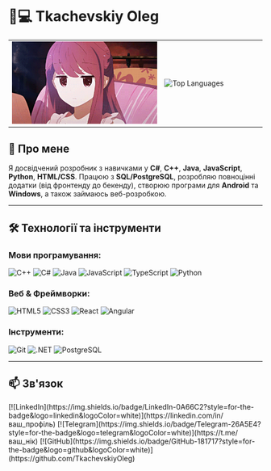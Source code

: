 # 👨💻 Tkachevskiy Oleg

<table>
  <tr>
    <td width="60%" valign="top">
    <img src="https://github.com/TkachevskiyOleg/tkachevskiyoleg/blob/main/assets/2e1a15ac96cbe043468c4bfad79de5b4.gif" width="100%" alt="Coding GIF" />
       </td>
    <td width="60%">
      <img src="https://github-readme-stats.vercel.app/api/top-langs/?username=TkachevskiyOleg&layout=compact&exclude=html,css,scss,shell&hide_title=1&card_width=300" alt="Top Languages" />
    </td>
  </tr>
</table>
      
## 🚀 Про мене  
Я досвідчений розробник з навичками у **C#**, **C++**, **Java**, **JavaScript**, **Python**, **HTML/CSS**. Працюю з **SQL/PostgreSQL**, розробляю повноцінні додатки (від фронтенду до бекенду), створюю програми для **Android** та **Windows**, а також займаюсь веб-розробкою.

---

## 🛠 Технології та інструменти

### **Мови програмування**:
<div align="left">
  <img src="https://img.shields.io/badge/C%2B%2B-00599C?style=for-the-badge&logo=c%2B%2B&logoColor=white" alt="C++"/>
  <img src="https://img.shields.io/badge/C%23-239120?style=for-the-badge&logo=c-sharp&logoColor=white" alt="C#"/>
  <img src="https://img.shields.io/badge/Java-ED8B00?style=for-the-badge&logo=openjdk&logoColor=white" alt="Java"/>
  <img src="https://img.shields.io/badge/JavaScript-F7DF1E?style=for-the-badge&logo=javascript&logoColor=black" alt="JavaScript"/>
  <img src="https://img.shields.io/badge/TypeScript-3178C6?style=for-the-badge&logo=typescript&logoColor=white" alt="TypeScript"/>
  <img src="https://img.shields.io/badge/Python-3776AB?style=for-the-badge&logo=python&logoColor=white" alt="Python"/>
</div>

### **Веб & Фреймворки**:
<div align="left">
  <img src="https://img.shields.io/badge/HTML5-E34F26?style=for-the-badge&logo=html5&logoColor=white" alt="HTML5"/>
  <img src="https://img.shields.io/badge/CSS3-1572B6?style=for-the-badge&logo=css3&logoColor=white" alt="CSS3"/>
  <img src="https://img.shields.io/badge/React-61DAFB?style=for-the-badge&logo=react&logoColor=black" alt="React"/>
  <img src="https://img.shields.io/badge/Angular-DD0031?style=for-the-badge&logo=angular&logoColor=white" alt="Angular"/>
</div>

### **Інструменти**:
<div align="left">
  <img src="https://img.shields.io/badge/Git-F05032?style=for-the-badge&logo=git&logoColor=white" alt="Git"/>
  <img src="https://img.shields.io/badge/.NET-512BD4?style=for-the-badge&logo=.net&logoColor=white" alt=".NET"/>
  <img src="https://img.shields.io/badge/PostgreSQL-4169E1?style=for-the-badge&logo=postgresql&logoColor=white" alt="PostgreSQL"/>
</div>

---

## 📫 Зв'язок
<div align="left">
  [![LinkedIn](https://img.shields.io/badge/LinkedIn-0A66C2?style=for-the-badge&logo=linkedin&logoColor=white)](https://linkedin.com/in/ваш_профіль)
  [![Telegram](https://img.shields.io/badge/Telegram-26A5E4?style=for-the-badge&logo=telegram&logoColor=white)](https://t.me/ваш_нік)
  [![GitHub](https://img.shields.io/badge/GitHub-181717?style=for-the-badge&logo=github&logoColor=white)](https://github.com/TkachevskiyOleg)
</div>